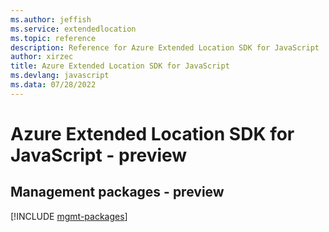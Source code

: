 ```yaml
---
ms.author: jeffish
ms.service: extendedlocation
ms.topic: reference
description: Reference for Azure Extended Location SDK for JavaScript
author: xirzec
title: Azure Extended Location SDK for JavaScript
ms.devlang: javascript
ms.data: 07/28/2022
---
```

# Azure Extended Location SDK for JavaScript - preview

## Management packages - preview
[!INCLUDE [mgmt-packages](extended-location-mgmt-index.md)]